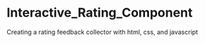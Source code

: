 # Interactive_Rating_Component
 Creating a rating feedback collector with html, css, and javascript
